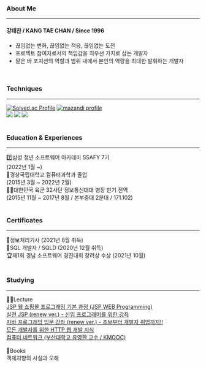 ### About Me
---
#### 강태찬 / KANG TAE CHAN / Since 1996
- 끊임없는 변화, 끊임없는 적응, 끊임없는 도전
- 프로젝트 참여자로서의 책임감을 최우선 가치로 삼는 개발자
- 맡은 바 포지션의 역할과 범위 내에서 본인의 역량을 최대한 발휘하는 개발자
<br/>

### Techniques
---
[![Solved.ac Profile](http://mazassumnida.wtf/api/v2/generate_badge?boj=taechacode)](https://solved.ac/taechacode/)
[![mazandi profile](http://mazandi.herokuapp.com/api?handle=taechacode&theme=warm)](https://solved.ac/taechacode/)
<br/>
<img src="https://img.shields.io/badge/Java-007396?style=flat-square&logo=Java&logoColor=white"/>
<img src="https://img.shields.io/badge/Spring-6DB33F?style=flat-square&logo=Spring&logoColor=white"/>
<img src="https://img.shields.io/badge/SpringBoot-6DB33F?style=flat-square&logo=Spring&logoColor=white"/>
<br/>
<br/>

### Education & Experiences
---
:seven:삼성 청년 소프트웨어 아카데미 SSAFY 7기
<br/>
(2022년 1월 ~)
<br/>
:school:경상국립대학교 컴퓨터과학과 졸업
<br/>
(2015년 3월 ~ 2022년 2월)
<br/>
:policeman:대한민국 육군 32사단 정보통신대대 병장 만기 전역
<br/>
(2015년 11월 ~ 2017년 8월 / 본부중대 2분대 / 171.102)
<br/>
<br/>

### Certificates
---
:page_with_curl:정보처리기사 (2021년 8월 취득)
<br/>
:page_with_curl:SQL 개발자 / SQLD (2020년 12월 취득)
<br/>
:trophy:제1회 경남 소프트웨어 경진대회 장려상 수상 (2021년 10월)
<br/>
<br/>

### Studying
---
:man_teacher:Lecture
<br/>
[JSP 웹 쇼핑몰 프로그래밍 기본 과정 (JSP WEB Programming)](https://www.inflearn.com/certificate/483034-325294-4772256)
<br/>
[실전 JSP (renew ver.) - 신입 프로그래머를 위한 강좌](https://www.inflearn.com/certificate/483034-182737-2297041)
<br/>
[자바 프로그래밍 입문 강좌 (renew ver.) - 초보부터 개발자 취업까지!!](https://www.inflearn.com/certificate/483034-182835-2297043)
<br/>
[모든 개발자를 위한 HTTP 웹 개발 지식](https://www.inflearn.com/certificate/483034-326277-4569457)
<br/>
[컴퓨터 네트워크 (부산대학교 유영환 교수 / KMOOC)](http://www.kmooc.kr/certificates/4e0093a97bfa40318f9ad550f0eee60e)
<br/>
<br/>
:book:Books
<br/>
객체지향의 사실과 오해

<!--
**taechacode/taechacode** is a ✨ _special_ ✨ repository because its `README.md` (this file) appears on your GitHub profile.

Here are some ideas to get you started:

- 🔭 I’m currently working on ...
- 🌱 I’m currently learning ...
- 👯 I’m looking to collaborate on ...
- 🤔 I’m looking for help with ...
- 💬 Ask me about ...
- 📫 How to reach me: ...
- 😄 Pronouns: ...
- ⚡ Fun fact: ...
-->
